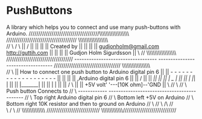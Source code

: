 PushButtons
===========
A library which helps you to connect and use many push-buttons with Arduino.
          /////////////////////////////////////\\\\\\\\\\\\\\\\\\\\\\\\\\\\\\\\\\\\\
         /////////////////////////////////////  \\\\\\\\\\\\\\\\\\\\\\\\\\\\\\\\\\\\\
        //                                   \  /                                   \\
        ||                                    \/                                    ||
        ||                                                                          ||
        ||                                Created by                                ||
        ||                                                                          || 
        ||         gudjonholm@gmail.com                http://guttih.com            || 
        ||                                                                          || 
        ||                           Gudjon Holm Sigurdsson                         || 
        \\                                                                          //
         \\\\\\\\\\\\\\\\\\\\\\\\\\\\\\\\\\\      ///////////////////////////////////
           ----------------------------------    ----------------------------------
         ///////////////////////////////////      \\\\\\\\\\\\\\\\\\\\\\\\\\\\\\\\\\\
        //                                                                          \\
        ||         How to connect one push button to Arduino digital pin 6          ||
        ||         -  -  -  -  -  -  -  -  -  -  -  -  -  -  -  -  -  -  -          ||
        ||                                                                          ||
        ||                                     ,Arduino digital pin 6               ||
        ||                                    /                                     ||
        ||                              _|___|_                                     ||
        ||                             |   _   |                                    ||
        ||                             |  |_|  |                                    ||
        ||                             |_______|                                    ||
        ||                               |   |                                      ||
        ||                              /     \                                     ||
        ||                     +5V volt'       '---[10K ohm]--'GND                  ||
        \\                                                                         //
         \\                                                                       //
          \\     Push button     Connects to                                     //
           \\    ------------    -------------------------------------------    //
            \\   Top right        Arduino digital pin 6                        //
             \\  Bottom left      +5V on Arduino                              //
              \\ Bottom right     10K resistor and then to ground on Arduino //
               \\                                                           //
                \\                           /\                            //              
                 \\                         /  \                          //
                  \\\\\\\\\\\\\\\\\\\\\\\\\\\  ////////////////////////////
                   \\\\\\\\\\\\\\\\\\\\\\\\\\\////////////////////////////
                   
